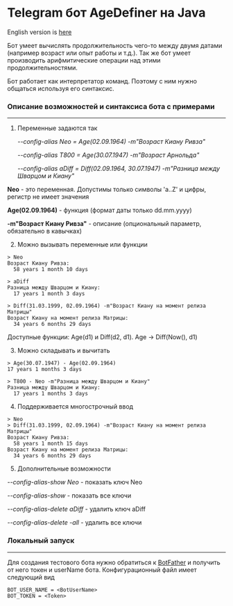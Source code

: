 # Telegram бот AgeDefiner на Java

English version is [here](README.en.md)

Бот умеет вычислять продолжительность чего-то между двумя датами (например возраст или опыт работы и т.д.).
Так же бот умеет производить арифмитические операции над этими продолжительностями.

Бот работает как интерпретатор команд. Поэтому с ним нужно общаться используя его синтаксис.

<h3>Описание возможностей и синтаксиса бота с примерами</h3>

---

1) Переменные задаются так
 
   _--config-alias Neo = Age(02.09.1964) -m"Возраст Киану Ривза"_

   _--config-alias T800 = Age(30.07.1947) -m"Возраст Арнольда"_

   _--config-alias aDiff = Diff(02.09.1964, 30.07.1947) -m"Разница между Шварцом и Киану"_
   
**Neo** - это переменная. Допустимы только символы 'a..Z' и цифры, регистр не имеет значения

**Age(02.09.1964)** - функция (формат даты только dd.mm.yyyy)

**-m"Возраст Киану Ривза"** - описание (опциональный параметр, обязательно в кавычках)

2) Можно вызывать переменные или функции

````
> Neo
Возраст Киану Ривза:
  58 years 1 month 10 days
````

````
> aDiff
Разница между Шварцом и Киану:
  17 years 1 month 3 days
````

````
> Diff(31.03.1999, 02.09.1964) -m"Возраст Киану на момент релиза Матрицы"
Возраст Киану на момент релиза Матрицы:
  34 years 6 months 29 days
````
Доступные функции: Age(d1) и Diff(d2, d1). Age -> Diff(Now(), d1)

3) Можно складывать и вычитать
````
> Age(30.07.1947) - Age(02.09.1964)
17 years 1 months 3 days
````

````
> T800 - Neo -m"Разница между Шварцом и Киану"
Разница между Шварцом и Киану:
  17 years 1 months 3 days
````

4) Поддерживается многострочный ввод
````
> Neo
> Diff(31.03.1999, 02.09.1964) -m"Возраст Киану на момент релиза Матрицы"
Возраст Киану Ривза:
  58 years 1 month 15 days
Возраст Киану на момент релиза Матрицы:
  34 years 6 months 29 days
````

5) Дополнительные возможности

_--config-alias-show Neo_ - показать ключ Neo
   
_--config-alias-show_ - показать все ключи

_--config-alias-delete aDiff_ - удалить ключ aDiff

_--config-alias-delete -all_ - удалить все ключи

<h3>Локальный запуск</h3>

---

Для создания тестового бота нужно обратиться к [BotFather](https://t.me/BotFather) и получить от него токен и userName бота.
Конфигурационный файл имеет следующий вид

````
BOT_USER_NAME = <BotUserName>
BOT_TOKEN = <Token>
````